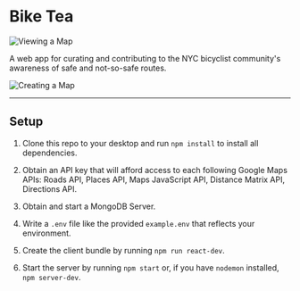 # Bike Tea

![Viewing a Map](https://im2.ezgif.com/tmp/ezgif-2-40397cf384cf.gif)

A web app for curating and contributing to the NYC bicyclist community's awareness of safe and not-so-safe routes.

![Creating a Map](https://im2.ezgif.com/tmp/ezgif-2-c3a9e5bc12e8.gif)

---

## Setup

1. Clone this repo to your desktop and run `npm install` to install all dependencies.

2. Obtain an API key that will afford access to each following Google Maps APIs: Roads API, Places API, Maps JavaScript API, Distance Matrix API, Directions API.

3. Obtain and start a MongoDB Server.

4. Write a `.env` file like the provided `example.env` that reflects your environment.

5. Create the client bundle by running `npm run react-dev`.

6. Start the server by running `npm start` or, if you have `nodemon` installed, `npm server-dev`.
